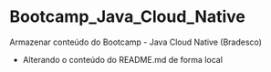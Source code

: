 # Bootcamp_Java_Cloud_Native
Armazenar conteúdo do Bootcamp - Java Cloud Native (Bradesco)
- Alterando o conteúdo do README.md de forma local